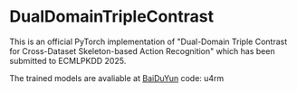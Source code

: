 # DualDomainTripleContrast
This is an official PyTorch implementation of "Dual-Domain Triple Contrast for Cross-Dataset Skeleton-based Action Recognition" which has been submitted to ECMLPKDD 2025.

The trained models are avaliable at [BaiDuYun](https://pan.baidu.com/s/1706v0FpH66c0Ln_D0Nl0dg) code: u4rm

